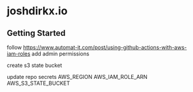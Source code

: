 # joshdirkx.io

## Getting Started

follow
https://www.automat-it.com/post/using-github-actions-with-aws-iam-roles
add admin permissions

create s3 state bucket

update repo secrets
AWS_REGION
AWS_IAM_ROLE_ARN
AWS_S3_STATE_BUCKET
